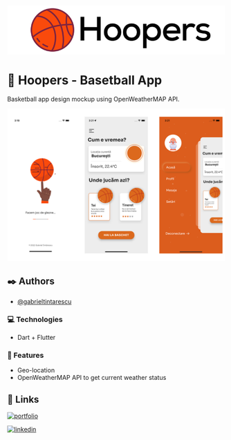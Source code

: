 
![Logo](https://raw.githubusercontent.com/gabrieltintarescu/basketball/main/resources/logo.png)


# 🏀 Hoopers - Basetball App
Basketball app design mockup using OpenWeatherMAP API.

![](https://raw.githubusercontent.com/gabrieltintarescu/basketball/main/resources/presentation.png)



## ✒️ Authors

- [@gabrieltintarescu](https://www.github.com/gabrieltintarescu)


### 💻 Technologies
- Dart + Flutter

### 💎 Features
-	Geo-location
-   OpenWeatherMAP API to get current weather status 



## 🔗 Links
[![portfolio](https://img.shields.io/badge/my_portfolio-000?style=for-the-badge&logo=ko-fi&logoColor=white)](https://gabrieltintarescu.com/)

[![linkedin](https://img.shields.io/badge/linkedin-0A66C2?style=for-the-badge&logo=linkedin&logoColor=white)](https://www.linkedin.com/in/gabriel-tintarescu/)

